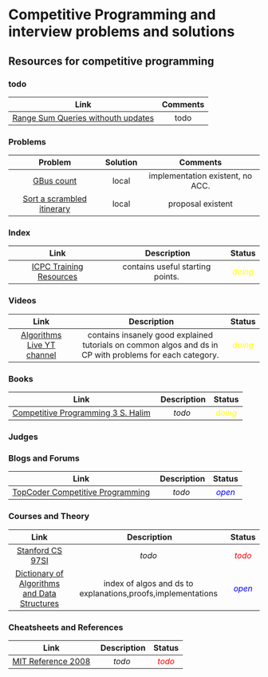 # Competitive Programming and interview problems and solutions


## Resources for competitive programming

### todo
| Link | Comments |
|:----:|:--------:|
|[Range Sum Queries withouth updates](https://www.geeksforgeeks.org/range-sum-queries-without-updates/) | todo |


### Problems
| Problem | Solution | Comments |
|:-------:|:--------:|:--------:|
| [GBus count](https://code.google.com/codejam/contest/4374486/dashboard#s=p0) | local | implementation existent, no ACC. |
| [Sort a scrambled itinerary](https://code.google.com/codejam/contest/4374486/dashboard#s=p2) | local | proposal existent |

### Index

| Link | Description | Status |
|:----:|:-----------:|:------:|
| [ICPC Training Resources](https://www-s.acm.illinois.edu/archives/icpc-l/msg00375.html) | contains useful starting points. | *<font color="yellow">doing</font>* |


### Videos

| Link | Description | Status |
|:----:|:-----------:|:------:|
| [Algorithms Live YT channel](https://www.youtube.com/channel/UCBLr7ISa_YDy5qeATupf26w) | contains insanely good explained tutorials on common algos and ds in CP with problems for each category. | *<font color="yellow">doing</font>* |

### Books
| Link | Description | Status |
|:----:|:-----------:|:------:|
| [Competitive Programming 3 S. Halim](https://sites.google.com/site/stevenhalim/) | *todo* | *<font color="yellow">doing</font>* |

### Judges


### Blogs and Forums

| Link | Description | Status |
|:----:|:-----------:|:------:|
| [TopCoder Competitive Programming](https://apps.topcoder.com/forums/?module=Category&categoryID=4532) | *todo* | *<font color="blue">open</font>* |


### Courses and Theory

| Link | Description | Status |
|:----:|:-----------:|:------:|
| [Stanford CS 97SI](https://web.stanford.edu/class/cs97si/) | *todo* | *<font color="red">todo</font>* |
| [Dictionary of Algorithms and Data Structures](https://xlinux.nist.gov/dads/) | index of algos and ds to explanations,proofs,implementations | *<font color="blue">open</font>* |


### Cheatsheets and References

| Link | Description | Status |
|:----:|:-----------:|:------:|
| [MIT Reference 2008](http://web.mit.edu/~ecprice/acm/notebook.pdf) | *todo* | *<font color="red">todo</font>* |
